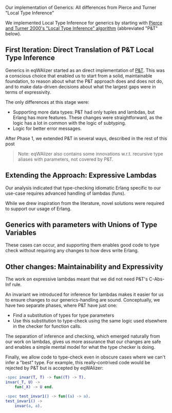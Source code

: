 Our implementation of Generics: All differences from Pierce and Turner "Local Type Inference"

We implemented Local Type Inference for generics by starting with [Pierce and Turner 2000's "Local Type Inference" algorithm](https://www.cis.upenn.edu/~bcpierce/papers/lti-toplas.pdf) (abbreviated "P&T" below).

## First Iteration: Direct Translation of P&T Local Type Inference

Generics in eqWAlizer started as an direct implementation of
[P&T](https://www.cis.upenn.edu/~bcpierce/papers/lti-toplas.pdf). This was a conscious choice that
enabled us to start from a solid, maintainable foundation, to reason about what the P&T approach
does and does not do, and to make data-driven decisions about what the largest gaps were in terms of
expressivity.

The only differences at this stage were:
- Supporting more data types: P&T had only tuples and lambdas, but Erlang has more features. These changes
  were straightforward, as the logic has a lot in common with the logic of subtyping.
- Logic for better error messages.

After Phase 1, we extended P&T in several ways, described in the rest of this post

> Note: eqWAlizer also contains some innovations w.r.t. recursive type aliases with parameters, not covered by P&T.

## Extending the Approach: Expressive Lambdas

Our analysis indicated that type-checking idiomatic Erlang specific to our use-case requires
advanced handling of lambdas (funs).

While we drew inspiration from the literature, novel solutions were required to support our usage of Erlang.

## Generics with parameters with Unions of Type Variables

These cases can occur, and supporting them enables good code to type check without requiring any changes to
how devs write Erlang.

## Other changes: Maintainability and Expressivity

The work on expressive lambdas meant that we did not need P&T's C-Abs-Inf rule.

An invariant we introduced for inference for lambdas makes it easier for us to ensure changes to our
generics-handling are sound. Conceptually, we have two separate phases, where P&T have just one:
- Find a substitution of types for type parameters
- Use this substitution to type-check using the same logic used elsewhere in the checker for function
calls.

The separation of inference and checking, which emerged naturally from our work on lambdas, gives us more assurance
that our changes are safe and enables a simple mental model for what the type checker is doing.

Finally, we allow code to type-check even in obscure cases where we can't infer a "best" type. For example, this really-contrived
code would be rejected by P&T but is accepted by eqWAlizer:

```erl
-spec invar(T, T) -> fun((T) -> T).
invar(_T, U) ->
    fun(_X) -> U end.

-spec test_invar1() -> fun((a) -> a).
test_invar1() ->
    invar(a, a).
```

